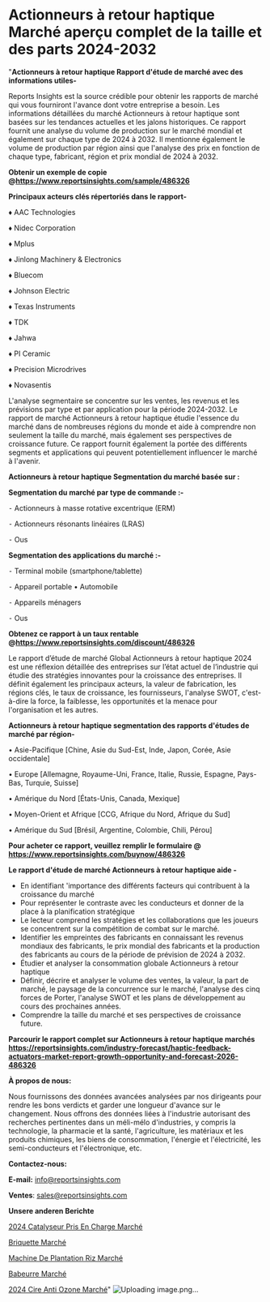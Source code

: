 # Actionneurs à retour haptique Marché aperçu complet de la taille et des parts 2024-2032

"<strong>Actionneurs à retour haptique Rapport d'étude de marché avec des informations utiles-</strong>

Reports Insights est la source crédible pour obtenir les rapports de marché qui vous fourniront l'avance dont votre entreprise a besoin. Les informations détaillées du marché Actionneurs à retour haptique sont basées sur les tendances actuelles et les jalons historiques. Ce rapport fournit une analyse du volume de production sur le marché mondial et également sur chaque type de 2024 à 2032. Il mentionne également le volume de production par région ainsi que l'analyse des prix en fonction de chaque type, fabricant, région et prix mondial de 2024 à 2032.

<strong><b>Obtenir un exemple de copie @</b></strong><a href=https://www.reportsinsights.com/sample/486326><strong><b>https://www.reportsinsights.com/sample/486326</b></strong></a>

<b>Principaux acteurs clés répertoriés dans le rapport-</b>

<b> </b>♦ AAC Technologies

♦ Nidec Corporation

♦ Mplus

♦ Jinlong Machinery & Electronics

♦ Bluecom

♦ Johnson Electric

♦ Texas Instruments

♦ TDK

♦ Jahwa

♦ PI Ceramic

♦ Precision Microdrives

♦ Novasentis

L'analyse segmentaire se concentre sur les ventes, les revenus et les prévisions par type et par application pour la période 2024-2032. Le rapport de marché Actionneurs à retour haptique étudie l'essence du marché dans de nombreuses régions du monde et aide à comprendre non seulement la taille du marché, mais également ses perspectives de croissance future. Ce rapport fournit également la portée des différents segments et applications qui peuvent potentiellement influencer le marché à l'avenir.

<strong>Actionneurs à retour haptique Segmentation du marché basée sur :</strong>

<strong>Segmentation du marché par type de commande :-</strong>

⁃ Actionneurs à masse rotative excentrique (ERM)

⁃ Actionneurs résonants linéaires (LRAS)

⁃ Ous

<strong>Segmentation des applications du marché :-</strong>

⁃ Terminal mobile (smartphone/tablette)

⁃ Appareil portable
• Automobile

⁃ Appareils ménagers

⁃ Ous

<strong><b>Obtenez ce rapport à un taux rentable @</b></strong><a href=https://www.reportsinsights.com/discount/486326><strong><b>https://www.reportsinsights.com/discount/486326</b></strong></a>

Le rapport d’étude de marché Global Actionneurs à retour haptique 2024 est une réflexion détaillée des entreprises sur l’état actuel de l’industrie qui étudie des stratégies innovantes pour la croissance des entreprises. Il définit également les principaux acteurs, la valeur de fabrication, les régions clés, le taux de croissance, les fournisseurs, l'analyse SWOT, c'est-à-dire la force, la faiblesse, les opportunités et la menace pour l'organisation et les autres.

<strong>Actionneurs à retour haptique segmentation des rapports d'études de marché par région-</strong>

• Asie-Pacifique [Chine, Asie du Sud-Est, Inde, Japon, Corée, Asie occidentale]

• Europe [Allemagne, Royaume-Uni, France, Italie, Russie, Espagne, Pays-Bas, Turquie, Suisse]

• Amérique du Nord [États-Unis, Canada, Mexique]

• Moyen-Orient et Afrique [CCG, Afrique du Nord, Afrique du Sud]

• Amérique du Sud [Brésil, Argentine, Colombie, Chili, Pérou]

<strong>Pour acheter ce rapport, veuillez remplir le formulaire @   <a href=https://www.reportsinsights.com/buynow/486326>https://www.reportsinsights.com/buynow/486326</a></strong>

<strong>Le rapport d'étude de marché Actionneurs à retour haptique aide -</strong>
<ul>
  <li>En identifiant 'importance des différents facteurs qui contribuent à la croissance du marché</li>
  <li>Pour représenter le contraste avec les conducteurs et donner de la place à la planification stratégique</li>
  <li>Le lecteur comprend les stratégies et les collaborations que les joueurs se concentrent sur la compétition de combat sur le marché.</li>
  <li>Identifier les empreintes des fabricants en connaissant les revenus mondiaux des fabricants, le prix mondial des fabricants et la production des fabricants au cours de la période de prévision de 2024 à 2032.</li>
  <li>Étudier et analyser la consommation globale Actionneurs à retour haptique</li>
  <li>Définir, décrire et analyser le volume des ventes, la valeur, la part de marché, le paysage de la concurrence sur le marché, l'analyse des cinq forces de Porter, l'analyse SWOT et les plans de développement au cours des prochaines années.</li>
  <li>Comprendre la taille du marché et ses perspectives de croissance future.</li>
</ul>

<strong>Parcourir le rapport complet sur Actionneurs à retour haptique marchés <a href=https://reportsinsights.com/industry-forecast/haptic-feedback-actuators-market-report-growth-opportunity-and-forecast-2026-486326>https://reportsinsights.com/industry-forecast/haptic-feedback-actuators-market-report-growth-opportunity-and-forecast-2026-486326</a></strong>

<strong>À propos de nous:</strong>

Nous fournissons des données avancées analysées par nos dirigeants pour rendre les bons verdicts et garder une longueur d'avance sur le changement. Nous offrons des données liées à l'industrie autorisant des recherches pertinentes dans un méli-mélo d'industries, y compris la technologie, la pharmacie et la santé, l'agriculture, les matériaux et les produits chimiques, les biens de consommation, l'énergie et l'électricité, les semi-conducteurs et l'électronique, etc.

<strong>Contactez-nous:</strong>

<strong>E-mail:</strong> <a href=mailto:info@reportsinsights.com>info@reportsinsights.com</a>

<strong>Ventes</strong>: <a href=mailto:sales@reportsinsights.com>sales@reportsinsights.com</a>

<strong>Unsere anderen Berichte</strong>

<a href=https://www.linkedin.com/pulse/2024-catalyseur-pris-en-charge-march%C3%A9-segmentation-ubcjc/>2024 Catalyseur Pris En Charge Marché</a>

<a href=https://www.linkedin.com/pulse/briquette-march%C3%A9-2024-2032-rapport-de-recherche-cpt7c/>Briquette Marché</a>

<a href=https://www.linkedin.com/pulse/machine-de-plantation-riz-marché-couverture-d7s4c/>Machine De Plantation Riz Marché</a>

<a href=https://www.linkedin.com/pulse/babeurre-march%C3%A9-analyse-et-tendances-pr%C3%A9visions-jqz8f/>Babeurre Marché</a>

<a href=https://www.linkedin.com/pulse/2024-cire-anti-ozone-march%C3%A9tendance-et-pr%C3%A9visions-whyac/>2024 Cire Anti Ozone Marché</a>"
![Uploading image.png…]()
